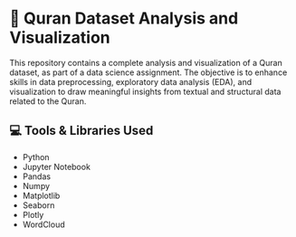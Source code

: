 # 📘 Quran Dataset Analysis and Visualization

This repository contains a complete analysis and visualization of a Quran dataset, as part of a data science assignment. The objective is to enhance skills in data preprocessing, exploratory data analysis (EDA), and visualization to draw meaningful insights from textual and structural data related to the Quran.



## 💻 Tools & Libraries Used

- Python
- Jupyter Notebook
- Pandas
- Numpy
- Matplotlib
- Seaborn
- Plotly
- WordCloud 



